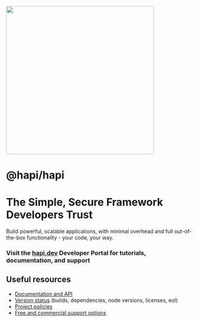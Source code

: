 <img src="https://raw.githubusercontent.com/hapijs/assets/master/images/hapi.png" width="400px" />

# @hapi/hapi

# The Simple, Secure Framework Developers Trust

Build powerful, scalable applications, with minimal overhead and full out-of-the-box functionality - your code, your way.

### Visit the [hapi.dev](https://hapi.dev) Developer Portal for tutorials, documentation, and support

## Useful resources

- [Documentation and API](https://hapi.dev/)
- [Version status](https://hapi.dev/resources/status/#hapi) (builds, dependencies, node versions, licenses, eol)
- [Project policies](https://hapi.dev/policies/)
- [Free and commercial support options](https://hapi.dev/support/)
